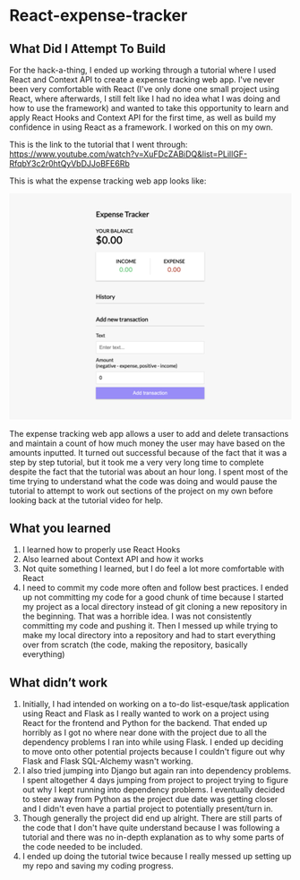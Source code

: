 # React-expense-tracker

## What Did I Attempt To Build

For the hack-a-thing, I ended up working through a tutorial where I used React and Context API to create a expense tracking web app. I've never been very comfortable with React (I've only done one small project using React, where afterwards, I still felt like I had no idea what I was doing and how to use the framework) and wanted to take this opportunity to learn and apply React Hooks and Context API for the first time, as well as build my confidence in using React as a framework. I worked on this on my own.

This is the link to the tutorial that I went through: https://www.youtube.com/watch?v=XuFDcZABiDQ&list=PLillGF-RfqbY3c2r0htQyVbDJJoBFE6Rb

This is what the expense tracking web app looks like:

![alt text](screenshots/expense-tracker-screenshot.png)

The expense tracking web app allows a user to add and delete transactions and maintain a count of how much money the user may have based on the amounts inputted. It turned out successful because of the fact that it was a step by step tutorial, but it took me a very very long time to complete despite the fact that the tutorial was about an hour long. I spent most of the time trying to understand what the code was doing and would pause the tutorial to attempt to work out sections of the project on my own before looking back at the tutorial video for help.

## What you learned
1. I learned how to properly use React Hooks
2. Also learned about Context API and how it works
3. Not quite something I learned, but I do feel a lot more comfortable with React
4. I need to commit my code more often and follow best practices. I ended up not committing my code for a good chunk of time because I started my project as a local directory instead of git cloning a new repository in the beginning. That was a horrible idea. I was not consistently committing my code and pushing it. Then I messed up while trying to make my local directory into a repository and had to start everything over from scratch (the code, making the repository, basically everything)

## What didn’t work
1. Initially, I had intended on working on a to-do list-esque/task application using React and Flask as I really wanted to work on a project using React for the frontend and Python for the backend. That ended up horribly as I got no where near done with the project due to all the dependency problems I ran into while using Flask. I ended up deciding to move onto other potential projects because I couldn't figure out why Flask and Flask SQL-Alchemy wasn't working.
2. I also tried jumping into Django but again ran into dependency problems. I spent altogether 4 days jumping from project to project trying to figure out why I kept running into dependency problems. I eventually decided to steer away from Python as the project due date was getting closer and I didn't even have a partial project to potentially present/turn in.
3. Though generally the project did end up alright. There are still parts of the code that I don't have quite understand because I was following a tutorial and there was no in-depth explanation as to why some parts of the code needed to be included.
4. I ended up doing the tutorial twice because I really messed up setting up my repo and saving my coding progress.
